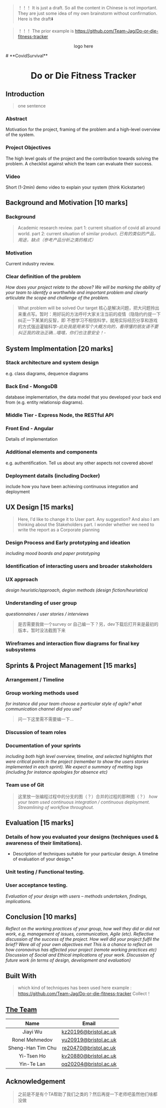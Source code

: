 >！！！ It is just a draft. So all the content in Chinese is not important. They are just some idea of my own brainstorm without confirmation. Here is the draft⬇️

>！！！ The prior example is https://github.com/Team-Jag/Do-or-die-fitness-tracker 

<p align="center">logo here</p>
# **CovidSurvival**

<h1 align="center"> Do or Die Fitness Tracker </h1>

## Introduction
> one sentence

### Abstract
Motivation for the project, framing of the problem and a high-level overview of the system.  
### Project Objectives
The high level goals of the project and the contribution towards solving the problem. A checklist against which the team can evaluate their success.  
### Video

Short (1-2min) demo video to explain your system (think Kickstarter)


## Background and Motivation [10 marks]
### Background
> Academic research review. 
> part 1: current situation of covid all around world.
> part 2: current situation of similar product. *已有的类似的产品，用途，缺点（参考产品分析之类的格式）*
### Motivation
Current industry review. 
### Clear definition of the problem
*How does your project relate to the above? We will be marking the ability of your team to identify a worthwhile and important problem and clearly articulate the scope and challenge of the problem.*
> What problem will be solved
> Our target
> 核心是解决问题，把大问题拎出来重点写。暂时：用好玩的方法呼吁大家关注当前的疫情（隐隐约约提一下纠正一下某某的反智，即 不想学习不相信科学，就用实际经历分享和游戏的方式强迫灌输科学-*此处我是用来写个大概方向的，看得懂的朋友请不要纠正我的政治正确...嘻嘻，你们也注意安全！*-

## System Implmentation [20 marks]
### Stack architecture and system design
e.g. class diagrams, dequence diagrams
### Back End - MongoDB
database implementation, the data model that you developed your back end from (e.g. entity relationsip diagrams).
### Middle Tier - Express Node, the RESTful API
### Front End - Angular
Details of implementation
### Additional elements and components
e.g. authentification. Tell us about any other aspects not covered above!
### Deployment datails (including Docker)
include how you have been achieving continuous integration and deployment

## UX Design [15 marks] 
> Here, I'd like to change it to User part. Any suggestion?
> And also I am thinking about the Stakeholders part. I wonder whether we need to write the report as a Corporate planning
### Design Process and Early prototyping and ideation
*including mood boards and paper prototyping*
### Identification of interacting users and broader stakeholders
### UX approach
*design heuristic/approach, degisn methods (design fiction/heuristics)*
### Understanding of user group
*questionnaires / user stories / interviews*
> 是否需要我做一个survey or 自己编一下？另，dev下载后打开来是最初的版本，暂时没法截图下来
### Wireframes and interaction flow diagrams for final key subsystems


## Sprints & Project Management [15 marks]
### Arrangement / Timeline
### Group working methods used
*for instance did your team choose a particular style of agile? what communication channel did you use?*
> 问一下这里需不需要编一下...
### Discussion of team roles 
### Documentation of your sprints
*including both high level overview, timeline, and selected highlights that were critical points in the project (remember to show the users stories implemented in each sprint). We expect a summary of metting logs (including for instance apologies for absence etc)*
### Team use of Git
> 这里放一张编程过程中的分支的图（？）合并的过程的那种图（？）
*how your team used continuous integration / continuous deployment. Streamlining of workflow throughout.*

## Evaluation [15 marks]
### Details of how you evaluated your designs (techniques used & awareness of their limitations). 
* Description of techniques suitable for your particular design. A timeline of evaluation of your design.*
### Unit testing / Functional testing.
### User acceptance testing. 
*Evaluation of your design with users – methods undertaken, findings, implications.*

## Conclusion [10 marks]
*Reflect on the working practices of your group, how well they did or did not work, e.g, management of issues, communication, Agile (etc).
Reflective discussion of the success of the project. How well did your project fulfil the brief? Were all of your own objectives met
This is a chance to reflect on how coronavirus has affected your project (remote working practices etc)
Discussion of Social and Ethical implications of your work.
Discussion of future work (in terms of design, development and evaluation)*

## Built With
> which kind of techniques has been used here
> example : https://github.com/Team-Jag/Do-or-die-fitness-tracker 
> Collect！

## [The Team](https://teams.microsoft.com/l/channel/19%3ab811a4a7be67448bb4bfafd8c70266a2%40thread.tacv2/Desk%252018?groupId=a9a647c8-66d1-4f10-bd04-9a5ed3f67e7b&tenantId=b2e47f30-cd7d-4a4e-a5da-b18cf1a4151b)

| Name             | Email                   |
|:----------------:|:-----------------------:|
| Jiayi Wu         | <kz20196@bristol.ac.uk> |
| Ronel Mehmedov   | <yu20919@bristol.ac.uk> |
| Sheng-Han Tim Chu| <re20470@bristol.ac.uk> |
| Yi-Tsen Ho       | <kv20880@bristol.ac.uk> |
| Yin-Te Lan       | <oq20204@bristol.ac.uk> |


## Acknowledgement
> 之前是不是有个TA帮助了我们之类的？然后再提一下老师吧虽然他们啥都没做
